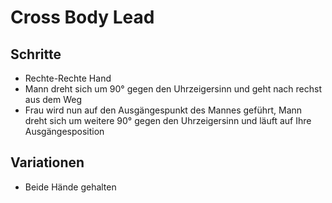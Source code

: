 
# Cross Body Lead

## Schritte

- Rechte-Rechte Hand
- Mann dreht sich um 90° gegen den Uhrzeigersinn und geht nach rechst aus dem Weg
- Frau wird nun auf den Ausgängespunkt des Mannes geführt, Mann dreht sich um weitere 90° gegen den Uhrzeigersinn und läuft auf Ihre Ausgängesposition

## Variationen

- Beide Hände gehalten
